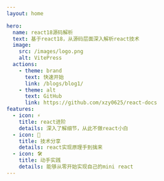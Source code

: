 ```yaml
---
layout: home

hero:
  name: react18源码解析
  text: 基于react18，从源码层面深入解析react技术
  image:
    src: /images/logo.png
    alt: VitePress
  actions:
    - theme: brand
      text: 快速开始
      link: /blogs/blog1/
    - theme: alt
      text: GitHub
      link: https://github.com/xzy0625/react-docs
features:
  - icon: ⚡️
    title: react进阶
    details: 深入了解细节，从此不做react小白
  - icon: 🖖
    title: 技术分享
    details: react实现原理手到擒来
  - icon: 🛠️
    title: 动手实践
    details: 能够从零开始实现自己的mini react
---
```

